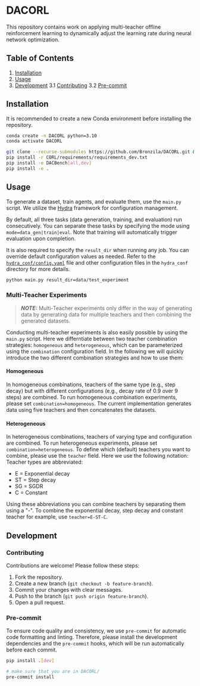 # DACORL

This repository contains work on applying multi-teacher offline reinforcement learning to dynamically adjust the learning rate during neural network optimization.

## Table of Contents

1. [Installation](#installation)
2. [Usage](#usage)
3. [Development](#development)
3.1 [Contributing](#contributing)
3.2 [Pre-commit](#pre-commit)

## Installation

It is recommended to create a new Conda environment before installing the repository.

```bash
conda create -n DACORL python=3.10
conda activate DACORL

git clone --recurse-submodules https://github.com/Bronzila/DACORL.git && cd DACORL
pip install -r CORL/requirements/requirements_dev.txt
pip install -e DACBench[all,dev]
pip install -e .
```

## Usage

To generate a dataset, train agents, and evaluate them, use the `main.py` script. We utilize the [Hydra](https://hydra.cc/) framework for configuration management.

By default, all three tasks (data generation, training, and evaluation) run consecutively. You can separate these tasks by specifying the mode using `mode=data_gen|train|eval`. Note that training will automatically trigger evaluation upon completion.

It is also required to specify the `result_dir` when running any job. You can override default configuration values as needed. Refer to the [`hydra_conf/config.yaml`](hydra_conf/config.yaml) file and other configuration files in the `hydra_conf` directory for more details.

```bash
python main.py result_dir=data/test_experiment
```

### Multi-Teacher Experiments

> **_NOTE:_**  Multi-Teacher experiments only differ in the way of generating data by generating data for multiple teachers and then combining the generated datasets.

Conducting multi-teacher experiments is also easily possible by using the `main.py` script. Here we differntiate between two teacher combination strategies: `homogeneous` and `heterogeneous`, which can be parameterized using the `combination` configuration field. In the following we will quickly introduce the two different combination strategies and how to use them:

#### Homogeneous

In homogeneous combinations, teachers of the same type (e.g., step decay) but with different configurations (e.g., decay rate of 0.9 over 9 steps) are combined. To run homogeneous combination experiments, please set `combination=homogeneous`. The current implementation generates data using five teachers and then concatenates the datasets.

#### Heterogeneous

In heterogeneous combinations, teachers of varying type and configuration are combined. To run heterogeneous experiments, please set `combination=heterogeneous`. To define which (default) teachers you want to combine, please use the `teacher` field. Here we use the following notation:
Teacher types are abbreviated:

- E = Exponential decay
- ST = Step decay
- SG = SGDR
- C = Constant

Using these abbreviations you can combine teachers by separating them using a "-". To combine the exponential decay, step decay and constant teacher for example, use `teacher=E-ST-C`.

## Development

### Contributing

Contributions are welcome! Please follow these steps:

1. Fork the repository.
2. Create a new branch (`git checkout -b feature-branch`).
3. Commit your changes with clear messages.
4. Push to the branch (`git push origin feature-branch`).
5. Open a pull request.

### Pre-commit

To ensure code quality and consistency, we use `pre-commit` for automatic code formatting and linting. Therefore, please install the development dependencies and the `pre-commit` hooks, which will be run automatically before each commit.

```bash
pip install .[dev]

# make sure that you are in DACORL/
pre-commit install
```
